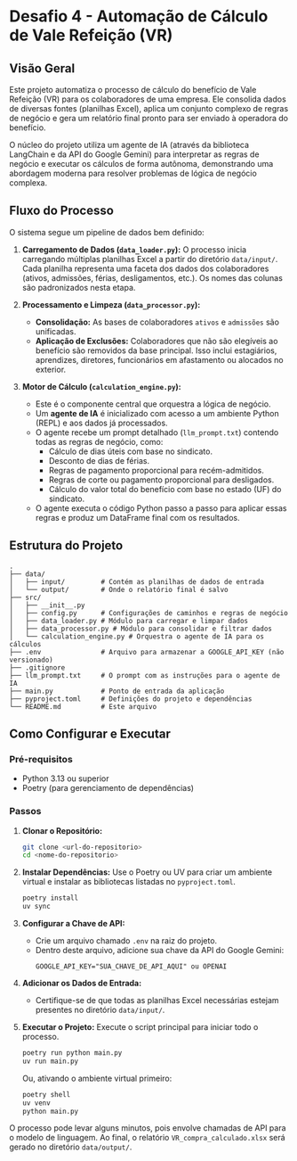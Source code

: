 # Desafio 4 - Automação de Cálculo de Vale Refeição (VR)

## Visão Geral

Este projeto automatiza o processo de cálculo do benefício de Vale Refeição (VR) para os colaboradores de uma empresa. Ele consolida dados de diversas fontes (planilhas Excel), aplica um conjunto complexo de regras de negócio e gera um relatório final pronto para ser enviado à operadora do benefício.

O núcleo do projeto utiliza um agente de IA (através da biblioteca LangChain e da API do Google Gemini) para interpretar as regras de negócio e executar os cálculos de forma autônoma, demonstrando uma abordagem moderna para resolver problemas de lógica de negócio complexa.

## Fluxo do Processo

O sistema segue um pipeline de dados bem definido:

1.  **Carregamento de Dados (`data_loader.py`):** O processo inicia carregando múltiplas planilhas Excel a partir do diretório `data/input/`. Cada planilha representa uma faceta dos dados dos colaboradores (ativos, admissões, férias, desligamentos, etc.). Os nomes das colunas são padronizados nesta etapa.

2.  **Processamento e Limpeza (`data_processor.py`):**
    *   **Consolidação:** As bases de colaboradores `ativos` e `admissões` são unificadas.
    *   **Aplicação de Exclusões:** Colaboradores que não são elegíveis ao benefício são removidos da base principal. Isso inclui estagiários, aprendizes, diretores, funcionários em afastamento ou alocados no exterior.

3.  **Motor de Cálculo (`calculation_engine.py`):**
    *   Este é o componente central que orquestra a lógica de negócio.
    *   Um **agente de IA** é inicializado com acesso a um ambiente Python (REPL) e aos dados já processados.
    *   O agente recebe um prompt detalhado (`llm_prompt.txt`) contendo todas as regras de negócio, como:
        *   Cálculo de dias úteis com base no sindicato.
        *   Desconto de dias de férias.
        *   Regras de pagamento proporcional para recém-admitidos.
        *   Regras de corte ou pagamento proporcional para desligados.
        *   Cálculo do valor total do benefício com base no estado (UF) do sindicato.
    *   O agente executa o código Python passo a passo para aplicar essas regras e produz um DataFrame final com os resultados.

## Estrutura do Projeto

```
.
├── data/
│   ├── input/         # Contém as planilhas de dados de entrada
│   └── output/        # Onde o relatório final é salvo
├── src/
│   ├── __init__.py
│   ├── config.py      # Configurações de caminhos e regras de negócio
│   ├── data_loader.py # Módulo para carregar e limpar dados
│   ├── data_processor.py # Módulo para consolidar e filtrar dados
│   └── calculation_engine.py # Orquestra o agente de IA para os cálculos
├── .env               # Arquivo para armazenar a GOOGLE_API_KEY (não versionado)
├── .gitignore
├── llm_prompt.txt     # O prompt com as instruções para o agente de IA
├── main.py            # Ponto de entrada da aplicação
├── pyproject.toml     # Definições do projeto e dependências
└── README.md          # Este arquivo
```

## Como Configurar e Executar

### Pré-requisitos

*   Python 3.13 ou superior
*   Poetry (para gerenciamento de dependências)

### Passos

1.  **Clonar o Repositório:**
    ```bash
    git clone <url-do-repositorio>
    cd <nome-do-repositorio>
    ```

2.  **Instalar Dependências:**
    Use o Poetry ou UV para criar um ambiente virtual e instalar as bibliotecas listadas no `pyproject.toml`.
    ```bash
    poetry install
    uv sync
    ```

3.  **Configurar a Chave de API:**
    *   Crie um arquivo chamado `.env` na raiz do projeto.
    *   Dentro deste arquivo, adicione sua chave da API do Google Gemini:
        ```
        GOOGLE_API_KEY="SUA_CHAVE_DE_API_AQUI" ou OPENAI
        ```

4.  **Adicionar os Dados de Entrada:**
    *   Certifique-se de que todas as planilhas Excel necessárias estejam presentes no diretório `data/input/`.

5.  **Executar o Projeto:**
    Execute o script principal para iniciar todo o processo.
    ```bash
    poetry run python main.py
    uv run main.py
    ```
    Ou, ativando o ambiente virtual primeiro:
    ```bash
    poetry shell
    uv venv
    python main.py
    ```

O processo pode levar alguns minutos, pois envolve chamadas de API para o modelo de linguagem. Ao final, o relatório `VR_compra_calculado.xlsx` será gerado no diretório `data/output/`.
